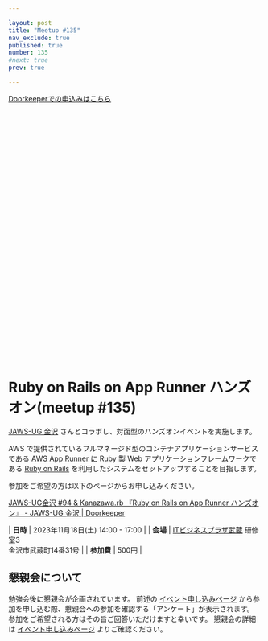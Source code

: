 ```yaml
---

layout: post
title: "Meetup #135"
nav_exclude: true
published: true
number: 135
#next: true
prev: true

---
```


<!--

終了後記入

<div style="text-align: right;"><a href="/135/report"><strong>イベントは終了しました。レポートはこちら</strong></a></div>

-->

<div class="doorkeeper-widget">
  <a href="https://kzrb.doorkeeper.jp/events/163630" target="_blank" rel="noopener" class="nav-list-link external doorkeeper-widget__text">
    Doorkeeperでの申込みはこちら
    <svg viewBox="0 0 24 24" aria-labelledby="svg-external-link-title"><use xlink:href="#svg-external-link"></use></svg>
  </a>
</div>

# Ruby on Rails on App Runner ハンズオン(meetup #135)

[JAWS-UG 金沢](https://jawsug-kanazawa.doorkeeper.jp/) さんとコラボし、対面型のハンズオンイベントを実施します。

AWS で提供されているフルマネージド型のコンテナアプリケーションサービスである [AWS App Runner](https://aws.amazon.com/jp/apprunner/) に Ruby 製 Web アプリケーションフレームワークである [Ruby on Rails](https://rubyonrails.org/) を利用したシステムをセットアップすることを目指します。

参加をご希望の方は以下のページからお申し込みください。

[JAWS\-UG金沢 \#94 & Kanazawa\.rb 『Ruby on Rails on App Runner ハンズオン』 \- JAWS\-UG 金沢 \| Doorkeeper](https://jawsug-kanazawa.doorkeeper.jp/events/163630)

| **日時**   | 2023年11月18日(土) 14:00 - 17:00 |
| **会場**   | [ITビジネスプラザ武蔵](http://www.bp-musashi.jp/) 研修室3<br>金沢市武蔵町14番31号 |
| **参加費** | 500円 |

## 懇親会について

勉強会後に懇親会が企画されています。
前述の [イベント申し込みページ](https://jawsug-kanazawa.doorkeeper.jp/events/163630) から参加を申し込む際、懇親会への参加を確認する「アンケート」が表示されます。
参加をご希望される方はその旨ご回答いただけますと幸いです。
懇親会の詳細は [イベント申し込みページ](https://jawsug-kanazawa.doorkeeper.jp/events/163630) よりご確認ください。

